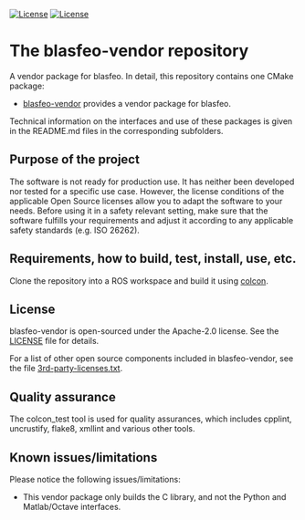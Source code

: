 [![License](https://img.shields.io/badge/License-Apache%202-blue.svg)](LICENSE)
[![License](https://img.shields.io/badge/License-BSD_2--Clause-orange.svg)](https://opensource.org/licenses/BSD-2-Clause)

# The blasfeo-vendor repository
A vendor package for blasfeo. In detail, this repository contains one CMake package:

*   [blasfeo-vendor](blasfeo-vendor/) provides a vendor package for blasfeo.

Technical information on the interfaces and use of these packages is given in the README.md files in the corresponding subfolders.


## Purpose of the project

The software is not ready for production use. It has neither been developed nor tested for a specific use case. However, the license conditions of the applicable Open Source licenses allow you to adapt the software to your needs. Before using it in a safety relevant setting, make sure that the software fulfills your requirements and adjust it according to any applicable safety standards (e.g. ISO 26262).


## Requirements, how to build, test, install, use, etc.

Clone the repository into a ROS workspace and build it using [colcon](https://colcon.readthedocs.io/).


## License

blasfeo-vendor is open-sourced under the Apache-2.0 license. See the [LICENSE](LICENSE) file for details.

For a list of other open source components included in blasfeo-vendor, see the file [3rd-party-licenses.txt](3rd-party-licenses.txt).


## Quality assurance

The colcon_test tool is used for quality assurances, which includes cpplint, uncrustify, flake8, xmllint and various other tools.


## Known issues/limitations

Please notice the following issues/limitations:

* This vendor package only builds the C library, and not the Python and Matlab/Octave interfaces.

